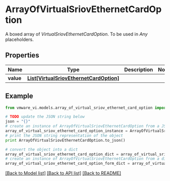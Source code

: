 # ArrayOfVirtualSriovEthernetCardOption

A boxed array of *VirtualSriovEthernetCardOption*. To be used in *Any* placeholders. 

## Properties
Name | Type | Description | Notes
------------ | ------------- | ------------- | -------------
**value** | [**List[VirtualSriovEthernetCardOption]**](VirtualSriovEthernetCardOption.md) |  | 

## Example

```python
from vmware_vi.models.array_of_virtual_sriov_ethernet_card_option import ArrayOfVirtualSriovEthernetCardOption

# TODO update the JSON string below
json = "{}"
# create an instance of ArrayOfVirtualSriovEthernetCardOption from a JSON string
array_of_virtual_sriov_ethernet_card_option_instance = ArrayOfVirtualSriovEthernetCardOption.from_json(json)
# print the JSON string representation of the object
print ArrayOfVirtualSriovEthernetCardOption.to_json()

# convert the object into a dict
array_of_virtual_sriov_ethernet_card_option_dict = array_of_virtual_sriov_ethernet_card_option_instance.to_dict()
# create an instance of ArrayOfVirtualSriovEthernetCardOption from a dict
array_of_virtual_sriov_ethernet_card_option_form_dict = array_of_virtual_sriov_ethernet_card_option.from_dict(array_of_virtual_sriov_ethernet_card_option_dict)
```
[[Back to Model list]](../README.md#documentation-for-models) [[Back to API list]](../README.md#documentation-for-api-endpoints) [[Back to README]](../README.md)


